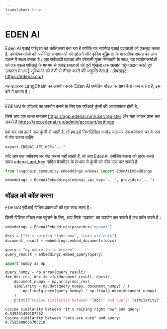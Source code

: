 ```yaml
---
translated: true
---
```


# EDEN AI

Eden AI एआई परिदृश्य को क्रांतिकारी बना रहा है क्योंकि यह सर्वश्रेष्ठ एआई प्रदाताओं को एकजुट करता है, उपयोगकर्ताओं को असीमित संभावनाओं को खोलने और कृत्रिम बुद्धिमत्ता के वास्तविक क्षमता का लाभ उठाने में सक्षम बनाता है। एक सर्वव्यापी व्यापक और परेशानी मुक्त प्लेटफ़ॉर्म के साथ, यह उपयोगकर्ताओं को एक एकल एपीआई के माध्यम से एआई क्षमताओं की पूरी श्रृंखला तक आसान पहुंच प्रदान करते हुए उत्पादन में एआई सुविधाओं को तेजी से तैनात करने की अनुमति देता है। (वेबसाइट: https://edenai.co/)

यह उदाहरण LangChain का उपयोग करके Eden AI एम्बेडिंग मॉडल के साथ कैसे काम करना है, इस बारे में बताता है।

-----------------------------------------------------------------------------------

EDENAI के एपीआई का उपयोग करने के लिए एक एपीआई कुंजी की आवश्यकता होती है,

जिसे आप एक खाता बनाकर https://app.edenai.run/user/register और यहां जाकर प्राप्त कर सकते हैं https://app.edenai.run/admin/account/settings

एक बार जब हमारे पास कुंजी हो जाती है, तो हम इसे निम्नलिखित कमांड चलाकर एक पर्यावरण चर के रूप में सेट करना चाहेंगे:

```shell
export EDENAI_API_KEY="..."
```

यदि आप एक पर्यावरण चर सेट करना नहीं चाहते हैं, तो आप EdenAI एम्बेडिंग क्लास को प्रारंभ करते समय edenai_api_key नामित पैरामीटर के माध्यम से कुंजी को सीधे पास कर सकते हैं:

```python
from langchain_community.embeddings.edenai import EdenAiEmbeddings
```

```python
embeddings = EdenAiEmbeddings(edenai_api_key="...", provider="...")
```

## मॉडल को कॉल करना

EDENAI एपीआई विभिन्न प्रदाताओं को एक साथ लाता है।

किसी विशिष्ट मॉडल तक पहुंचने के लिए, आप सिर्फ "प्रदाता" का उपयोग कर सकते हैं जब कॉल करते हैं।

```python
embeddings = EdenAiEmbeddings(provider="openai")
```

```python
docs = ["It's raining right now", "cats are cute"]
document_result = embeddings.embed_documents(docs)
```

```python
query = "my umbrella is broken"
query_result = embeddings.embed_query(query)
```

```python
import numpy as np

query_numpy = np.array(query_result)
for doc_res, doc in zip(document_result, docs):
    document_numpy = np.array(doc_res)
    similarity = np.dot(query_numpy, document_numpy) / (
        np.linalg.norm(query_numpy) * np.linalg.norm(document_numpy)
    )
    print(f'Cosine similarity between "{doc}" and query: {similarity}')
```

```output
Cosine similarity between "It's raining right now" and query: 0.849261496107252
Cosine similarity between "cats are cute" and query: 0.7525900655705218
```
